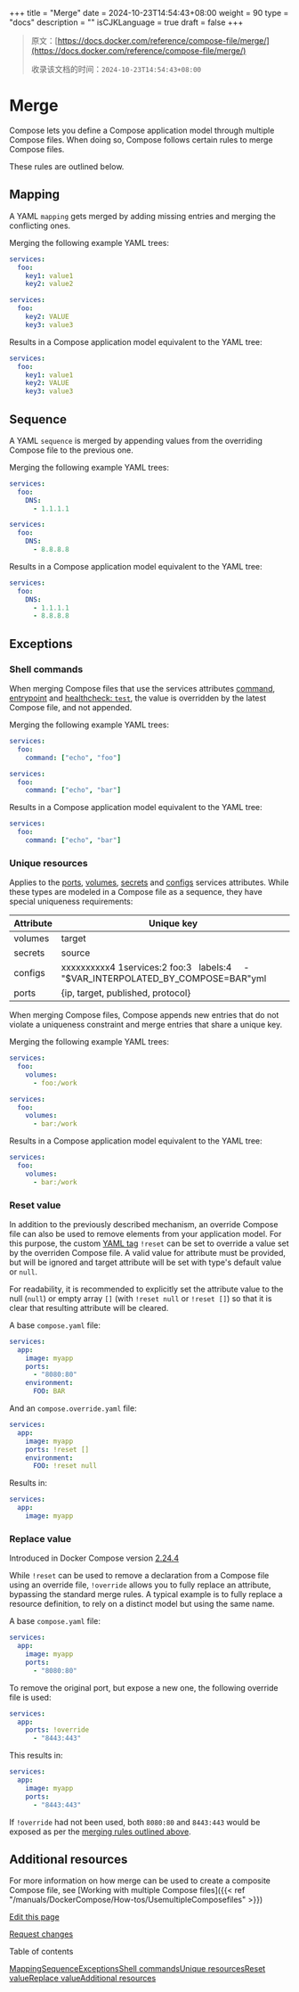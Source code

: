 +++
title = "Merge"
date = 2024-10-23T14:54:43+08:00
weight = 90
type = "docs"
description = ""
isCJKLanguage = true
draft = false
+++

> 原文：[https://docs.docker.com/reference/compose-file/merge/](https://docs.docker.com/reference/compose-file/merge/)
>
> 收录该文档的时间：`2024-10-23T14:54:43+08:00`

# Merge

Compose lets you define a Compose application model through multiple Compose files. When doing so, Compose follows certain rules to merge Compose files.

These rules are outlined below.

## Mapping

A YAML `mapping` gets merged by adding missing entries and merging the conflicting ones.

Merging the following example YAML trees:



```yaml
services:
  foo:
    key1: value1
    key2: value2
```



```yaml
services:
  foo:
    key2: VALUE
    key3: value3
```

Results in a Compose application model equivalent to the YAML tree:



```yaml
services:
  foo:
    key1: value1
    key2: VALUE
    key3: value3
```

## Sequence

A YAML `sequence` is merged by appending values from the overriding Compose file to the previous one.

Merging the following example YAML trees:



```yaml
services:
  foo:
    DNS:
      - 1.1.1.1
```



```yaml
services:
  foo:
    DNS: 
      - 8.8.8.8
```

Results in a Compose application model equivalent to the YAML tree:



```yaml
services:
  foo:
    DNS:
      - 1.1.1.1
      - 8.8.8.8
```

## Exceptions

### Shell commands

When merging Compose files that use the services attributes [command](https://docs.docker.com/reference/compose-file/services/#command), [entrypoint](https://docs.docker.com/reference/compose-file/services/#entrypoint) and [healthcheck: `test`](https://docs.docker.com/reference/compose-file/services/#healthcheck), the value is overridden by the latest Compose file, and not appended.

Merging the following example YAML trees:



```yaml
services:
  foo:
    command: ["echo", "foo"]
```



```yaml
services:
  foo:
    command: ["echo", "bar"]
```

Results in a Compose application model equivalent to the YAML tree:



```yaml
services:
  foo:
    command: ["echo", "bar"]
```

### Unique resources

Applies to the [ports](https://docs.docker.com/reference/compose-file/services/#ports), [volumes](https://docs.docker.com/reference/compose-file/services/#volumes), [secrets](https://docs.docker.com/reference/compose-file/services/#secrets) and [configs](https://docs.docker.com/reference/compose-file/services/#configs) services attributes. While these types are modeled in a Compose file as a sequence, they have special uniqueness requirements:

| Attribute | Unique key                                                   |
| --------- | ------------------------------------------------------------ |
| volumes   | target                                                       |
| secrets   | source                                                       |
| configs   | xxxxxxxxxx4 1services:2  foo:3    labels:4      - "$VAR_INTERPOLATED_BY_COMPOSE=BAR"yml |
| ports     | {ip, target, published, protocol}                            |

When merging Compose files, Compose appends new entries that do not violate a uniqueness constraint and merge entries that share a unique key.

Merging the following example YAML trees:



```yaml
services:
  foo:
    volumes:
      - foo:/work
```



```yaml
services:
  foo:
    volumes:
      - bar:/work
```

Results in a Compose application model equivalent to the YAML tree:



```yaml
services:
  foo:
    volumes:
      - bar:/work
```

### Reset value

In addition to the previously described mechanism, an override Compose file can also be used to remove elements from your application model. For this purpose, the custom [YAML tag](https://yaml.org/spec/1.2.2/#24-tags) `!reset` can be set to override a value set by the overriden Compose file. A valid value for attribute must be provided, but will be ignored and target attribute will be set with type's default value or `null`.

For readability, it is recommended to explicitly set the attribute value to the null (`null`) or empty array `[]` (with `!reset null` or `!reset []`) so that it is clear that resulting attribute will be cleared.

A base `compose.yaml` file:



```yaml
services:
  app:
    image: myapp
    ports:
      - "8080:80" 
    environment:
      FOO: BAR           
```

And an `compose.override.yaml` file:



```yaml
services:
  app:
    image: myapp
    ports: !reset []
    environment:
      FOO: !reset null
```

Results in:



```yaml
services:
  app:
    image: myapp
```

### Replace value

Introduced in Docker Compose version [2.24.4](https://docs.docker.com/compose/releases/release-notes/#2244)

While `!reset` can be used to remove a declaration from a Compose file using an override file, `!override` allows you to fully replace an attribute, bypassing the standard merge rules. A typical example is to fully replace a resource definition, to rely on a distinct model but using the same name.

A base `compose.yaml` file:



```yaml
services:
  app:
    image: myapp
    ports:
      - "8080:80"            
```

To remove the original port, but expose a new one, the following override file is used:



```yaml
services:
  app:
    ports: !override
      - "8443:443" 
```

This results in:



```yaml
services:
  app:
    image: myapp
    ports:
      - "8443:443" 
```

If `!override` had not been used, both `8080:80` and `8443:443` would be exposed as per the [merging rules outlined above](https://docs.docker.com/reference/compose-file/merge/#sequence).

## Additional resources

For more information on how merge can be used to create a composite Compose file, see [Working with multiple Compose files]({{< ref "/manuals/DockerCompose/How-tos/UsemultipleComposefiles" >}})

[Edit this page](https://github.com/docker/docs/edit/main/content/reference/compose-file/merge.md)

[Request changes](https://github.com/docker/docs/issues/new?template=doc_issue.yml&location=https%3a%2f%2fdocs.docker.com%2freference%2fcompose-file%2fmerge%2f&labels=status%2Ftriage)

Table of contents

[Mapping](https://docs.docker.com/reference/compose-file/merge/#mapping)[Sequence](https://docs.docker.com/reference/compose-file/merge/#sequence)[Exceptions](https://docs.docker.com/reference/compose-file/merge/#exceptions)[Shell commands](https://docs.docker.com/reference/compose-file/merge/#shell-commands)[Unique resources](https://docs.docker.com/reference/compose-file/merge/#unique-resources)[Reset value](https://docs.docker.com/reference/compose-file/merge/#reset-value)[Replace value](https://docs.docker.com/reference/compose-file/merge/#replace-value)[Additional resources](https://docs.docker.com/reference/compose-file/merge/#additional-resources)
